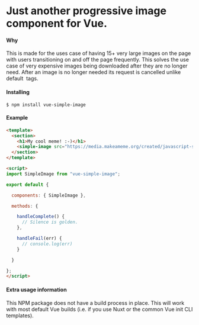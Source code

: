 # Just another progressive image component for Vue.

#### Why

This is made for the uses case of having 15+ very large images on the page with users transitioning on and off the page frequently. This solves the use case of very expensive images being downloaded after they are no longer need. After an image is no longer needed its request is cancelled unlike default <img /> tags.

#### Installing

`$ npm install vue-simple-image`

#### Example

```html
<template>
  <section>
    <h1>My cool meme! :-)</h1>
    <simple-image src="https://media.makeameme.org/created/javascript-sgfi8v.jpg" :onComplete="handleComplete" :onFail="handleFail" />
  </section>
</template>

<script>
import SimpleImage from "vue-simple-image";

export default {

  components: { SimpleImage },

  methods: {

    handleComplete() {
      // Silence is golden.
    },

    handleFail(err) {
      // console.log(err)
    }

  }

};
</script>
```

#### Extra usage information

This NPM package does not have a build process in place. This will work with most default Vue builds (i.e. if you use Nuxt or the common Vue init CLI templates).
